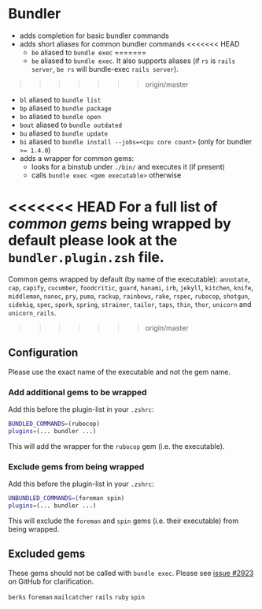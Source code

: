 # Bundler

- adds completion for basic bundler commands
- adds short aliases for common bundler commands
<<<<<<< HEAD
  - `be` aliased to `bundle exec`
=======
  - `be` aliased to `bundle exec`.
    It also supports aliases (if `rs` is `rails server`, `be rs` will bundle-exec `rails server`).
>>>>>>> origin/master
  - `bl` aliased to `bundle list`
  - `bp` aliased to `bundle package`
  - `bo` aliased to `bundle open`
  - `bout` aliased to `bundle outdated`
  - `bu` aliased to `bundle update`
  - `bi` aliased to `bundle install --jobs=<cpu core count>` (only for bundler `>= 1.4.0`)
- adds a wrapper for common gems:
  - looks for a binstub under `./bin/` and executes it (if present)
  - calls `bundle exec <gem executable>` otherwise

<<<<<<< HEAD
For a full list of *common gems* being wrapped by default please look at the `bundler.plugin.zsh` file.
=======
Common gems wrapped by default (by name of the executable):
`annotate`, `cap`, `capify`, `cucumber`, `foodcritic`, `guard`, `hanami`, `irb`, `jekyll`, `kitchen`, `knife`, `middleman`, `nanoc`, `pry`, `puma`, `rackup`, `rainbows`, `rake`, `rspec`, `rubocop`, `shotgun`, `sidekiq`, `spec`, `spork`, `spring`, `strainer`, `tailor`, `taps`, `thin`, `thor`, `unicorn` and `unicorn_rails`.
>>>>>>> origin/master

## Configuration

Please use the exact name of the executable and not the gem name.

### Add additional gems to be wrapped

Add this before the plugin-list in your `.zshrc`:
```sh
BUNDLED_COMMANDS=(rubocop)
plugins=(... bundler ...)
```
This will add the wrapper for the `rubocop` gem (i.e. the executable).


### Exclude gems from being wrapped

Add this before the plugin-list in your `.zshrc`:
```sh
UNBUNDLED_COMMANDS=(foreman spin)
plugins=(... bundler ...)
```
This will exclude the `foreman` and `spin` gems (i.e. their executable) from being wrapped.

## Excluded gems

These gems should not be called with `bundle exec`. Please see [issue #2923](https://github.com/ohmyzsh/ohmyzsh/pull/2923) on GitHub for clarification.

`berks`
`foreman`
`mailcatcher`
`rails`
`ruby`
`spin`
